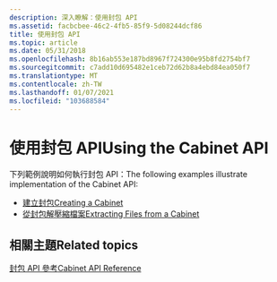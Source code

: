 ```yaml
---
description: 深入瞭解：使用封包 API
ms.assetid: facbcbee-46c2-4fb5-85f9-5d08244dcf86
title: 使用封包 API
ms.topic: article
ms.date: 05/31/2018
ms.openlocfilehash: 8b16ab553e187bd8967f724300e95b8fd2754bf7
ms.sourcegitcommit: c7add10d695482e1ceb72d62b8a4ebd84ea050f7
ms.translationtype: MT
ms.contentlocale: zh-TW
ms.lasthandoff: 01/07/2021
ms.locfileid: "103688584"
---
```

# <a name="using-the-cabinet-api"></a><span data-ttu-id="595e6-103">使用封包 API</span><span class="sxs-lookup"><span data-stu-id="595e6-103">Using the Cabinet API</span></span>

<span data-ttu-id="595e6-104">下列範例說明如何執行封包 API：</span><span class="sxs-lookup"><span data-stu-id="595e6-104">The following examples illustrate implementation of the Cabinet API:</span></span>

-   [<span data-ttu-id="595e6-105">建立封包</span><span class="sxs-lookup"><span data-stu-id="595e6-105">Creating a Cabinet</span></span>](creating-a-cabinet.md)
-   [<span data-ttu-id="595e6-106">從封包解壓縮檔案</span><span class="sxs-lookup"><span data-stu-id="595e6-106">Extracting Files from a Cabinet</span></span>](extracting-files-from-a-cabinet.md)

## <a name="related-topics"></a><span data-ttu-id="595e6-107">相關主題</span><span class="sxs-lookup"><span data-stu-id="595e6-107">Related topics</span></span>

<dl> <dt>

[<span data-ttu-id="595e6-108">封包 API 參考</span><span class="sxs-lookup"><span data-stu-id="595e6-108">Cabinet API Reference</span></span>](cabinet-api-reference.md)
</dt> </dl>

 

 



